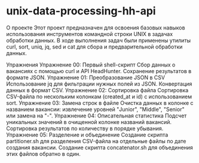 # unix-data-processing-hh-api
О проекте
Этот проект предназначен для освоения базовых навыков использования инструментов командной строки UNIX в задачах обработки данных. В ходе выполнения задач были применены утилиты curl, sort, uniq, jq, sed и cat для сбора и предварительной обработки данных.

Упражнения
Упражнение 00: Первый shell-скрипт
Сбор данных о вакансиях с помощью curl и API HeadHunter.
Сохранение результатов в формате JSON.
Упражнение 01: Преобразование JSON в CSV
Использование jq для фильтрации нужных полей из JSON.
Конвертация данных в формат CSV.
Упражнение 02: Сортировка файла
Сортировка CSV-файла по нескольким колонкам (created_at и id) с использованием sort.
Упражнение 03: Замена строк в файле
Очистка данных в колонке с названием вакансии: извлечение уровней "Junior", "Middle", "Senior" или замена на "-".
Упражнение 04: Описательная статистика
Подсчет уникальных значений в очищенной колонке названий вакансий.
Сортировка результатов по количеству в порядке убывания.
Упражнение 05: Разделение и объединение
Создание скрипта partitioner.sh для разделения CSV-файла на отдельные файлы по дате создания вакансии.
Создание скрипта concatenator.sh для объединения этих файлов обратно в один.
